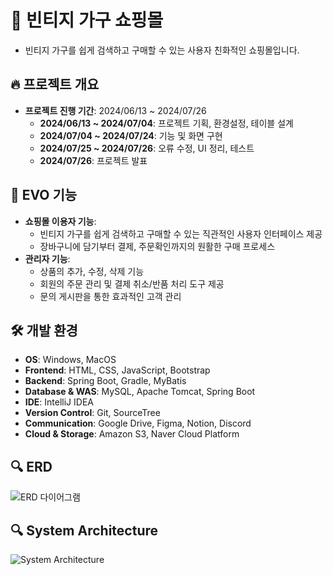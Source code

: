 # 📌 빈티지 가구 쇼핑몰
- 빈티지 가구를 쉽게 검색하고 구매할 수 있는 사용자 친화적인 쇼핑몰입니다. 

## 🔥 프로젝트 개요
- **프로젝트 진행 기간**: 2024/06/13 ~ 2024/07/26
  - **2024/06/13 ~ 2024/07/04**: 프로젝트 기획, 환경설정, 테이블 설계
  - **2024/07/04 ~ 2024/07/24**: 기능 및 화면 구현
  - **2024/07/25 ~ 2024/07/26**: 오류 수정, UI 정리, 테스트
  - **2024/07/26**: 프로젝트 발표

## 🎥 EVO 기능
- **쇼핑몰 이용자 기능**:
  - 빈티지 가구를 쉽게 검색하고 구매할 수 있는 직관적인 사용자 인터페이스 제공
  - 장바구니에 담기부터 결제, 주문확인까지의 원활한 구매 프로세스
- **관리자 기능**:
  - 상품의 추가, 수정, 삭제 기능
  - 회원의 주문 관리 및 결제 취소/반품 처리 도구 제공
  - 문의 게시판을 통한 효과적인 고객 관리

## 🛠️ 개발 환경
- **OS**: Windows, MacOS
- **Frontend**: HTML, CSS, JavaScript, Bootstrap
- **Backend**: Spring Boot, Gradle, MyBatis
- **Database & WAS**: MySQL, Apache Tomcat, Spring Boot
- **IDE**: IntelliJ IDEA
- **Version Control**: Git, SourceTree
- **Communication**: Google Drive, Figma, Notion, Discord
- **Cloud & Storage**: Amazon S3, Naver Cloud Platform

## 🔍 ERD
![ERD 다이어그램](https://ifh.cc/g/O1J475.jpg)

## 🔍 System Architecture
![System Architecture](https://ifh.cc/g/rOdMVQ.png)

